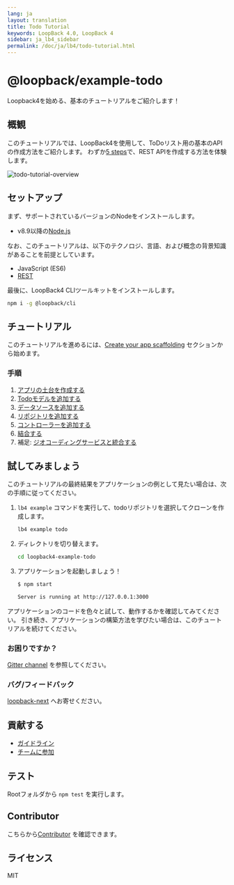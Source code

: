 ```yaml
---
lang: ja
layout: translation
title: Todo Tutorial
keywords: LoopBack 4.0, LoopBack 4
sidebar: ja_lb4_sidebar
permalink: /doc/ja/lb4/todo-tutorial.html
---
```


# @loopback/example-todo

Loopback4を始める、基本のチュートリアルをご紹介します！

## 概観

このチュートリアルでは、LoopBack4を使用して、ToDoリスト用の基本のAPIの作成方法をご紹介します。 わずか[5 steps](#steps)で、REST APIを作成する方法を体験します。

![todo-tutorial-overview](https://loopback.io/pages/en/lb4/imgs/todo-overview.png)

## セットアップ

まず、サポートされているバージョンのNodeをインストールします。

- v8.9以降の[Node.js](https://nodejs.org/en/) 

なお、このチュートリアルは、以下のテクノロジ、言語、および概念の背景知識があることを前提としています。

- JavaScript (ES6)
- [REST](http://www.restapitutorial.com/lessons/whatisrest.html)

最後に、LoopBack4 CLIツールキットをインストールします。

```sh
npm i -g @loopback/cli
```

## チュートリアル

このチュートリアルを進めるには、[Create your app scaffolding](http://loopback.io/doc/en/lb4/todo-tutorial-scaffolding.html) セクションから始めます。

### 手順

1.  [アプリの土台を作成する](http://loopback.io/doc/en/lb4/todo-tutorial-scaffolding.html)
2.  [Todoモデルを追加する](http://loopback.io/doc/en/lb4/todo-tutorial-model.html)
3.  [データソースを追加する](http://loopback.io/doc/en/lb4/todo-tutorial-datasource.html)
4.  [リポジトリを追加する](http://loopback.io/doc/en/lb4/todo-tutorial-repository.html)
5.  [コントローラーを追加する](http://loopback.io/doc/en/lb4/todo-tutorial-controller.html)
6.  [結合する](http://loopback.io/doc/en/lb4/todo-tutorial-putting-it-together.html)
7.  補足:
    [ジオコーディングサービスと統合する](http://loopback.io/doc/en/lb4/todo-tutorial-geocoding-service.html)

## 試してみましょう

このチュートリアルの最終結果をアプリケーションの例として見たい場合は、次の手順に従ってください。

1.  `lb4 example` コマンドを実行して、todoリポジトリを選択してクローンを作成します。

    ```sh
    lb4 example todo
    ```

2.  ディレクトリを切り替えます。

    ```sh
    cd loopback4-example-todo
    ```

3.  アプリケーションを起動しましょう！

    ```sh
    $ npm start

    Server is running at http://127.0.0.1:3000
    ```

アプリケーションのコードを色々と試して、動作するかを確認してみてください。 引き続き、アプリケーションの構築方法を学びたい場合は、このチュートリアルを続けてください。



### お困りですか？
 [Gitter channel](https://gitter.im/strongloop/loopback) を参照してください。

### バグ/フィードバック

[loopback-next](https://github.com/strongloop/loopback-next) へお寄せください。



## 貢献する

- [ガイドライン](https://github.com/strongloop/loopback-next/blob/master/docs/CONTRIBUTING.md)
- [チームに参加](https://github.com/strongloop/loopback-next/issues/110)

## テスト

Rootフォルダから `npm test` を実行します。

## Contributor

こちらから[Contributor](https://github.com/strongloop/loopback-next/graphs/contributors) を確認できます。

## ライセンス

MIT
